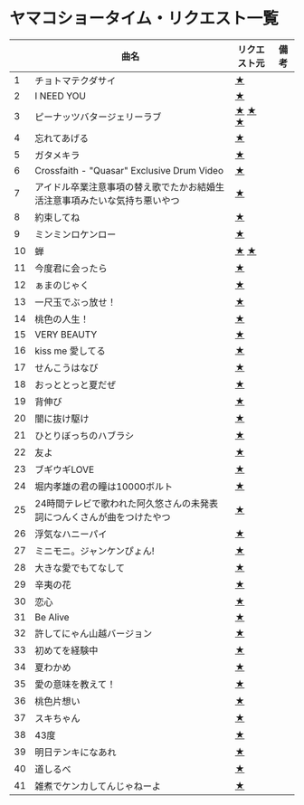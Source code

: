 # ヤマコショータイム・リクエスト一覧

| | 曲名 | リクエスト元 | 備考 |
|---|---|---|---|
|1 | チョトマテクダサイ | [★](https://twitter.com/yu_kinaaa/status/910509872050880512) | |
|2 | I NEED YOU |[★](https://twitter.com/tamicho/status/909528370710327296) | |
|3 | ピーナッツバタージェリーラブ | [★](https://twitter.com/imnouz/status/909409767331815426) [★](https://twitter.com/make_room21/status/906514012170362880) [★](https://twitter.com/helloproject_20/status/900304409766187009) | |
|4 | 忘れてあげる | [★](https://twitter.com/moecho1024/status/909503660056502273) | |
|5 | ガタメキラ | [★](https://twitter.com/TakaoYamakoshi/status/906799251849601024) | |
|6 | Crossfaith - "Quasar" Exclusive Drum Video | [★](https://twitter.com/mihirogi_tnp/status/904231865631911937) | |
|7 | アイドル卒業注意事項の替え歌でたかお結婚生活注意事項みたいな気持ち悪いやつ | [★](https://twitter.com/_momomo_/status/904180262942105600) | |
|8 | 約束してね | [★](https://twitter.com/rikka_rondneige/status/904162720437567488) | |
|9 | ミンミンロケンロー | [★](https://twitter.com/rikka_rondneige/status/904162720437567488) | |
|10 | 蝉 | [★](https://twitter.com/aitanko27/status/903913293588316160) [★](https://twitter.com/misadameyo/status/902557259116437507) | |
|11 | 今度君に会ったら | [★](https://twitter.com/tirumo_sakura/status/902659578373914624) | |
|12 | ぁまのじゃく | [★](https://twitter.com/nodoame_3/status/902570016985321473) | |
|13 | 一尺玉でぶっ放せ！ | [★](https://twitter.com/kofrich/status/902565421282320384) | |
|14 | 桃色の人生！ | [★](https://twitter.com/TakaoYamakoshi/status/902568398931951617) | |
|15 | VERY BEAUTY | [★](https://twitter.com/zeniko_1123/status/902116935881506816) | |
|16 | kiss me 愛してる | [★](https://twitter.com/non_morning/status/901801534828060672) | |
|17 | せんこうはなび | [★](https://twitter.com/ganbarikoriko/status/901803411506479104) | |
|18 | おっととっと夏だぜ | [★](https://twitter.com/GHYoshida/status/901799580290781184) | |
|19 | 背伸び | [★](https://twitter.com/chaliest/status/901798351569469441) | |
|20 | 闇に抜け駆け | [★](https://twitter.com/chaliest/status/901798351569469441) | |
|21 | ひとりぼっちのハブラシ | [★](https://twitter.com/lets_say_hello/status/901780182238806016) | |
|22 | 友よ | [★](https://twitter.com/Ninodo_yukachi/status/901773626768330752) | |
|23 | ブギウギLOVE | [★](https://twitter.com/bu___shino/status/901769128582586368) | |
|24 | 堀内孝雄の君の瞳は10000ボルト | [★](https://twitter.com/TakaoYamakoshi/status/901727400861483009) | |
|25 | 24時間テレビで歌われた阿久悠さんの未発表詞につんくさんが曲をつけたやつ | [★](https://twitter.com/yemonkoimer/status/901716842707697664) | |
|26 | 浮気なハニーパイ | [★](https://twitter.com/juice_1201/status/901712924091105281) | |
|27 | ミニモニ。ジャンケンぴょん! | [★](https://twitter.com/kenken_momochi/status/901706729494159361) | |
|28 | 大きな愛でもてなして | [★](https://twitter.com/kenken_momochi/status/901706729494159361) | |
|29 | 辛夷の花 | [★](https://twitter.com/tirumo_sakura/status/900316255097311233) | |
|30 | 恋心 | [★](https://twitter.com/mitsuoterada/status/900315144600772610) | |
|31 | Be Alive | [★](https://twitter.com/mitsuoterada/status/900315144600772610) | |
|32 | 許してにゃん山越バージョン | [★](https://twitter.com/eimn0530/status/900315048609894403) | |
|33 | 初めてを経験中 | [★](https://twitter.com/tirumo_sakura/status/900314295862349824) | |
|34 | 夏わかめ | [★](https://twitter.com/UMisuta/status/900326347389624331) | |
|35 | 愛の意味を教えて！ | [★](https://twitter.com/shiro_gokiburis/status/901020844800917504) | |
|36 | 桃色片想い | [★](https://twitter.com/bbbb_akachan/status/1216248055004979201) | |
|37 | スキちゃん | [★](https://twitter.com/milkysou/status/1064705240543322112) | |
|38 | 43度 | [★](https://twitter.com/bu___shino/status/1005672402192220162) | |
|39 | 明日テンキになあれ | [★](https://twitter.com/mitsuoterada/status/973210130366971904) | |
|40 | 道しるべ | [★](https://twitter.com/nika2yks/status/971380520041893889) | |
|41 | 雑煮でケンカしてんじゃねーよ | [★](https://twitter.com/47the_ossan/status/950046703062695936) | |
